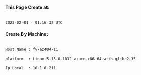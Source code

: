 
   
#### This Page Create at:

```bash

2023-02-01 - 01:16:32 UTC

```

#### Create By Machine:

```bash

Host Name : fv-az404-11

platform  : Linux-5.15.0-1031-azure-x86_64-with-glibc2.35

Ip Local  : 10.1.0.211

```

